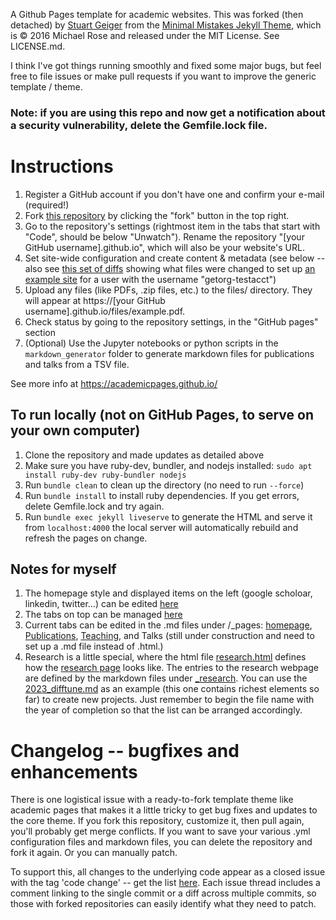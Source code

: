 A Github Pages template for academic websites. This was forked (then detached) by [Stuart Geiger](https://github.com/staeiou) from the [Minimal Mistakes Jekyll Theme](https://mmistakes.github.io/minimal-mistakes/), which is © 2016 Michael Rose and released under the MIT License. See LICENSE.md.

I think I've got things running smoothly and fixed some major bugs, but feel free to file issues or make pull requests if you want to improve the generic template / theme.

### Note: if you are using this repo and now get a notification about a security vulnerability, delete the Gemfile.lock file. 

# Instructions

1. Register a GitHub account if you don't have one and confirm your e-mail (required!)
1. Fork [this repository](https://github.com/academicpages/academicpages.github.io) by clicking the "fork" button in the top right. 
1. Go to the repository's settings (rightmost item in the tabs that start with "Code", should be below "Unwatch"). Rename the repository "[your GitHub username].github.io", which will also be your website's URL.
1. Set site-wide configuration and create content & metadata (see below -- also see [this set of diffs](http://archive.is/3TPas) showing what files were changed to set up [an example site](https://getorg-testacct.github.io) for a user with the username "getorg-testacct")
1. Upload any files (like PDFs, .zip files, etc.) to the files/ directory. They will appear at https://[your GitHub username].github.io/files/example.pdf.  
1. Check status by going to the repository settings, in the "GitHub pages" section
1. (Optional) Use the Jupyter notebooks or python scripts in the `markdown_generator` folder to generate markdown files for publications and talks from a TSV file.

See more info at https://academicpages.github.io/

## To run locally (not on GitHub Pages, to serve on your own computer)

1. Clone the repository and made updates as detailed above
1. Make sure you have ruby-dev, bundler, and nodejs installed: `sudo apt install ruby-dev ruby-bundler nodejs`
1. Run `bundle clean` to clean up the directory (no need to run `--force`)
1. Run `bundle install` to install ruby dependencies. If you get errors, delete Gemfile.lock and try again.
1. Run `bundle exec jekyll liveserve` to generate the HTML and serve it from `localhost:4000` the local server will automatically rebuild and refresh the pages on change.

## Notes for myself

1. The homepage style and displayed items on the left (google scholoar, linkedin, twitter...) can be edited [here](https://github.com/Sheng-Cheng/Sheng-Cheng.github.io/blob/master/_config.yml)
1. The tabs on top can be managed [here](https://github.com/Sheng-Cheng/Sheng-Cheng.github.io/blob/master/_data/navigation.yml)
1. Current tabs can be edited in the .md files under /_pages: [homepage](https://github.com/Sheng-Cheng/Sheng-Cheng.github.io/blob/master/_pages/about.md), [Publications](https://github.com/Sheng-Cheng/Sheng-Cheng.github.io/blob/master/_pages/publications.md), [Teaching](https://github.com/Sheng-Cheng/Sheng-Cheng.github.io/blob/master/_pages/teaching.md), and Talks (still under construction and need to set up a .md file instead of .html.)
1. Research is a little special, where the html file [research.html](https://github.com/Sheng-Cheng/Sheng-Cheng.github.io/blob/master/_pages/research.html) defines how the [research page](https://sheng-cheng.github.io/research/) looks like. The entries to the research webpage are defined by the markdown files under [_research](https://github.com/Sheng-Cheng/Sheng-Cheng.github.io/tree/master/_research). You can use the [2023_difftune.md](https://github.com/Sheng-Cheng/Sheng-Cheng.github.io/blob/master/_research/2023_difftune.md) as an example (this one contains richest elements so far) to create new projects. Just remember to begin the file name with the year of completion so that the list can be arranged accordingly.


# Changelog -- bugfixes and enhancements

There is one logistical issue with a ready-to-fork template theme like academic pages that makes it a little tricky to get bug fixes and updates to the core theme. If you fork this repository, customize it, then pull again, you'll probably get merge conflicts. If you want to save your various .yml configuration files and markdown files, you can delete the repository and fork it again. Or you can manually patch. 

To support this, all changes to the underlying code appear as a closed issue with the tag 'code change' -- get the list [here](https://github.com/academicpages/academicpages.github.io/issues?q=is%3Aclosed%20is%3Aissue%20label%3A%22code%20change%22%20). Each issue thread includes a comment linking to the single commit or a diff across multiple commits, so those with forked repositories can easily identify what they need to patch.
